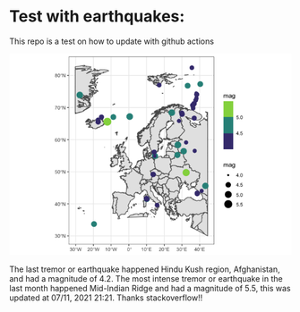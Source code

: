 <!-- README.md is generated from README.Rmd. Please edit that file -->

Test with earthquakes:
======================

This repo is a test on how to update with github actions

![](man/figures/README-unnamed-chunk-2-1.png)

The last tremor or earthquake happened Hindu Kush region, Afghanistan,
and had a magnitude of 4.2. The most intense tremor or earthquake in the
last month happened Mid-Indian Ridge and had a magnitude of 5.5, this
was updated at 07/11, 2021 21:21. Thanks stackoverflow!!
